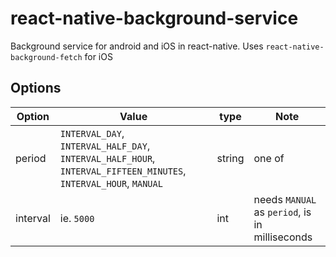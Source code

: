 # react-native-background-service

Background service for android and iOS in react-native.
Uses `react-native-background-fetch` for iOS

## Options

| Option | Value | type | Note |
|-|-|-|-|
| period  | `INTERVAL_DAY`, `INTERVAL_HALF_DAY`, `INTERVAL_HALF_HOUR`, `INTERVAL_FIFTEEN_MINUTES`, `INTERVAL_HOUR`, `MANUAL` | string | one of |
| interval | ie. `5000` | int  | needs `MANUAL` as `period`, is in milliseconds |
